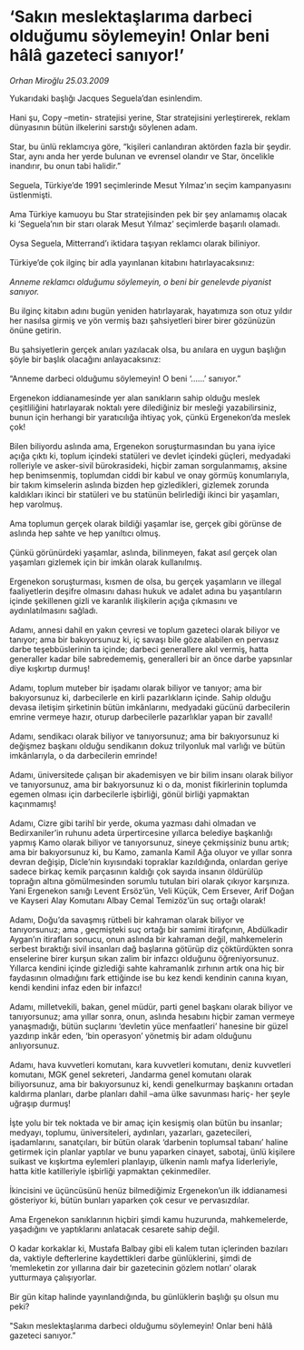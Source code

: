 # ‘Sakın meslektaşlarıma darbeci olduğumu söylemeyin! Onlar beni hâlâ gazeteci sanıyor!’

*Orhan Miroğlu 25.03.2009*

<div class="taraf_structure_2col_1zq">
<div class="margen_n">



 <p>Yukarıdaki başlığı Jacques Seguela’dan esinlendim. <br/><br/>Hani şu, Copy –metin- stratejisi yerine, Star stratejisini yerleştirerek, reklam dünyasının bütün ilkelerini sarstığı söylenen adam. <br/><br/>Star, bu ünlü reklamcıya göre, “kişileri canlandıran aktörden fazla bir şeydir. Star, aynı anda her yerde bulunan ve evrensel olandır ve Star, öncelikle inandırır, bu onun tabi halidir.” <br/><br/>Seguela, Türkiye’de 1991 seçimlerinde Mesut Yılmaz’ın seçim kampanyasını üstlenmişti. <br/><br/>Ama Türkiye kamuoyu bu Star stratejisinden pek bir şey anlamamış olacak ki ‘Seguela’nın bir starı olarak Mesut Yılmaz’ seçimlerde başarılı olamadı. <br/><br/>Oysa Seguela, Mitterrand’ı iktidara taşıyan reklamcı olarak biliniyor. <br/><br/>Türkiye’de çok ilginç bir adla yayınlanan kitabını hatırlayacaksınız:<i> <br/><br/>Anneme reklamcı olduğumu söylemeyin, o beni bir genelevde piyanist sanıyor.</i> <br/><br/>Bu ilginç kitabın adını bugün yeniden hatırlayarak, hayatımıza son otuz yıldır her nasılsa girmiş ve yön vermiş bazı şahsiyetleri birer birer gözünüzün önüne getirin. <br/><br/>Bu şahsiyetlerin gerçek anıları yazılacak olsa, bu anılara en uygun başlığın şöyle bir başlık olacağını anlayacaksınız: <br/><br/>“Anneme darbeci olduğumu söylemeyin! O beni ‘......’ sanıyor.” <br/><br/>Ergenekon iddianamesinde yer alan sanıkların sahip olduğu meslek çeşitliliğini hatırlayarak noktalı yere dilediğiniz bir mesleği yazabilirsiniz, bunun için herhangi bir yaratıcılığa ihtiyaç yok, çünkü Ergenekon’da meslek çok! <br/><br/>Bilen biliyordu aslında ama, Ergenekon soruşturmasından bu yana iyice açığa çıktı ki, toplum içindeki statüleri ve devlet içindeki güçleri, medyadaki rolleriyle ve asker-sivil bürokrasideki, hiçbir zaman sorgulanmamış, aksine hep benimsenmiş, toplumdan ciddi bir kabul ve onay görmüş konumlarıyla, bir takım kimselerin aslında bizden hep gizledikleri, gizlemek zorunda kaldıkları ikinci bir statüleri ve bu statünün belirlediği ikinci bir yaşamları, hep varolmuş. <br/><br/>Ama toplumun gerçek olarak bildiği yaşamlar ise, gerçek gibi görünse de aslında hep sahte ve hep yanıltıcı olmuş. <br/><br/>Çünkü görünürdeki yaşamlar, aslında, bilinmeyen, fakat asıl gerçek olan yaşamları gizlemek için bir imkân olarak kullanılmış. <br/><br/>Ergenekon soruşturması, kısmen de olsa, bu gerçek yaşamların ve illegal faaliyetlerin deşifre olmasını dahası hukuk ve adalet adına bu yaşantıların içinde şekillenen gizli ve karanlık ilişkilerin açığa çıkmasını ve aydınlatılmasını sağladı. <br/><br/>Adamı, annesi dahil en yakın çevresi ve toplum gazeteci olarak biliyor ve tanıyor; ama bir bakıyorsunuz ki, iç savaşı bile göze alabilen en pervasız darbe teşebbüslerinin ta içinde; darbeci generallere akıl vermiş, hatta generaller kadar bile sabredememiş, generalleri bir an önce darbe yapsınlar diye kışkırtıp durmuş! <br/><br/>Adamı, toplum muteber bir işadamı olarak biliyor ve tanıyor; ama bir bakıyorsunuz ki, darbecilerle en kirli pazarlıkların içinde. Sahip olduğu devasa iletişim şirketinin bütün imkânlarını, medyadaki gücünü darbecilerin emrine vermeye hazır, oturup darbecilerle pazarlıklar yapan bir zavallı! <br/><br/>Adamı, sendikacı olarak biliyor ve tanıyorsunuz; ama bir bakıyorsunuz ki değişmez başkanı olduğu sendikanın dokuz trilyonluk mal varlığı ve bütün imkânlarıyla, o da darbecilerin emrinde! <br/><br/>Adamı, üniversitede çalışan bir akademisyen ve bir bilim insanı olarak biliyor ve tanıyorsunuz, ama bir bakıyorsunuz ki o da, monist fikirlerinin toplumda egemen olması için darbecilerle işbirliği, gönül birliği yapmaktan kaçınmamış! <br/><br/>Adamı, Cizre gibi tarihî bir yerde, okuma yazması dahi olmadan ve Bedirxaniler’in ruhunu adeta ürpertircesine yıllarca belediye başkanlığı yapmış Kamo olarak biliyor ve tanıyorsunuz, sineye çekmişsiniz bunu artık; ama bir bakıyorsunuz ki, bu Kamo, zamanla Kamil Ağa oluyor ve yıllar sonra devran değişip, Dicle’nin kıyısındaki topraklar kazıldığında, onlardan geriye sadece birkaç kemik parçasının kaldığı çok sayıda insanın öldürülüp toprağın altına gömülmesinden sorumlu tutulan biri olarak çıkıyor karşınıza. Yani Ergenekon sanığı Levent Ersöz’ün, Veli Küçük, Cem Ersever, Arif Doğan ve Kayseri Alay Komutanı Albay Cemal Temizöz’ün suç ortağı olarak! <br/><br/>Adamı, Doğu’da savaşmış rütbeli bir kahraman olarak biliyor ve tanıyorsunuz; ama , geçmişteki suç ortağı bir samimi itirafçının, Abdülkadir Aygan’ın itirafları sonucu, onun aslında bir kahraman değil, mahkemelerin serbest bıraktığı sivil insanları dağ başlarına götürüp diz çöktürdükten sonra enselerine birer kurşun sıkan zalim bir infazcı olduğunu öğreniyorsunuz. Yıllarca kendini içinde gizlediği sahte kahramanlık zırhının artık ona hiç bir faydasının olmadığını fark ettiğinde ise bu kez kendi kendinin canına kıyan, kendi kendini infaz eden bir infazcı! <br/><br/>Adamı, milletvekili, bakan, genel müdür, parti genel başkanı olarak biliyor ve tanıyorsunuz; ama yıllar sonra, onun, aslında hesabını hiçbir zaman vermeye yanaşmadığı, bütün suçlarını ‘devletin yüce menfaatleri’ hanesine bir güzel yazdırıp inkâr eden, ‘bin operasyon’ yönetmiş bir adam olduğunu anlıyorsunuz. <br/><br/>Adamı, hava kuvvetleri komutanı, kara kuvvetleri komutanı, deniz kuvvetleri komutanı, MGK genel sekreteri, Jandarma genel komutanı olarak biliyorsunuz, ama bir bakıyorsunuz ki, kendi genelkurmay başkanını ortadan kaldırma planları, darbe planları dahil –ama ülke savunması hariç- her şeyle uğraşıp durmuş! <br/><br/>İşte yolu bir tek noktada ve bir amaç için kesişmiş olan bütün bu insanlar; medyayı, toplumu, üniversiteleri, aydınları, yazarları, gazetecileri, işadamlarını, sanatçıları, bir bütün olarak ‘darbenin toplumsal tabanı’ haline getirmek için planlar yaptılar ve bunu yaparken cinayet, sabotaj, ünlü kişilere suikast ve kışkırtma eylemleri planlayıp, ülkenin namlı mafya liderleriyle, hatta kitle katilleriyle işbirliği yapmaktan çekinmediler. <br/><br/>İkincisini ve üçüncüsünü henüz bilmediğimiz Ergenekon’un ilk iddianamesi gösteriyor ki, bütün bunları yaparken çok cesur ve pervasızdılar. <br/><br/>Ama Ergenekon sanıklarının hiçbiri şimdi kamu huzurunda, mahkemelerde, yaşadığını ve yaptıklarını anlatacak cesarete sahip değil. <br/><br/>O kadar korkaklar ki, Mustafa Balbay gibi eli kalem tutan içlerinden bazıları da, vaktiyle defterlerine kaydettikleri darbe günlüklerini, şimdi de ‘memleketin zor yıllarına dair bir gazetecinin gözlem notları’ olarak yutturmaya çalışıyorlar. <br/><br/>Bir gün kitap halinde yayınlandığında, bu günlüklerin başlığı şu olsun mu peki? <br/><br/>"Sakın meslektaşlarıma darbeci olduğumu söylemeyin! Onlar beni hâlâ gazeteci sanıyor.”</p>
<br/>
<br/>
<br/>



<br/>


<div id="taraf_not">
</div>

</div>


</div>
